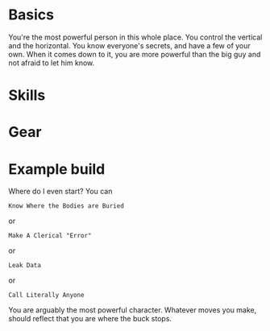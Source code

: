 # Basics

You're the most powerful person in this whole place. You control the vertical
and the horizontal. You know everyone's secrets, and have a few of your own.
When it comes down to it, you are more powerful than the big guy and not afraid
to let him know. 

# Skills

# Gear

# Example build

Where do I even start? You can

    Know Where the Bodies are Buried

or

    Make A Clerical "Error"

or 

    Leak Data

or

    Call Literally Anyone

You are arguably the most powerful character. Whatever moves you make, should
reflect that you are where the buck stops.
